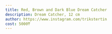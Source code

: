 ```yaml
---
title: Red, Brown and Dark Blue Dream Catcher
description: Dream Catcher, 12 cm
author: https://www.instagram.com/trikstertin
cost: 5000₸
---
```

